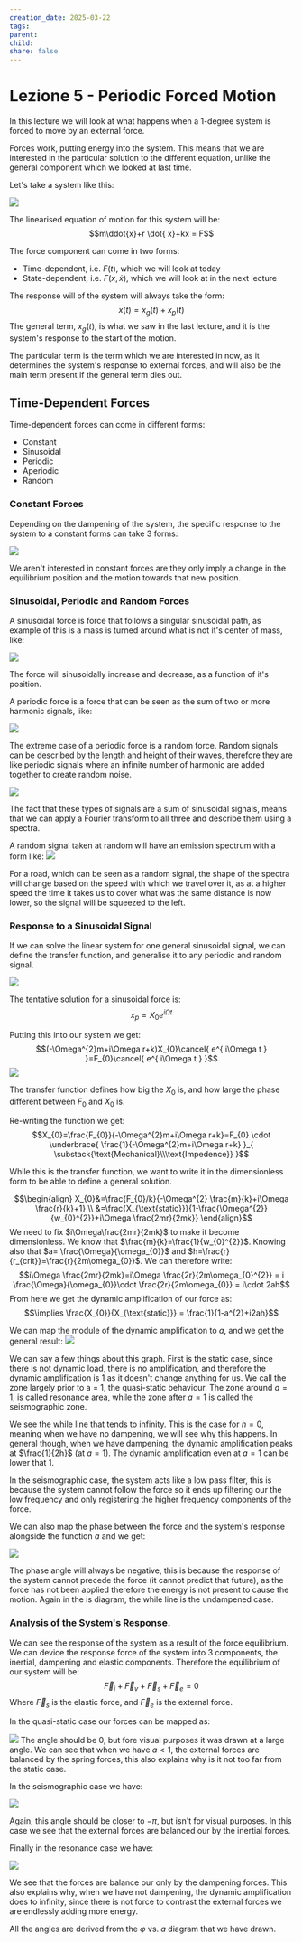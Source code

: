 ```yaml
---
creation_date: 2025-03-22
tags: 
parent: 
child: 
share: false
---
```

# Lezione 5 - Periodic Forced Motion

In this lecture we will look at what happens when a 1-degree system is forced to move by an external force.

Forces work, putting energy into the system. This means that we are interested in the particular solution to the different equation, unlike the general component which we looked at last time.

Let's take a system like this:

![](Pasted%20image%2020250322112327.png)

The linearised equation of motion for this system will be:
$$m\ddot{x}+r \dot{ x}+kx = F$$

The force component can come in two forms:
- Time-dependent, i.e. $F(t)$, which we will look at today
- State-dependent, i.e. $F(x,\dot{x})$, which we will look at in the next lecture

The response will of the system will always take the form:
$$x(t)=x_{g}(t)+x_{p}(t)$$
The general term, $x_{g}(t)$, is what we saw in the last lecture, and it is the system's response to the start of the motion.

The particular term is the term which we are interested in now, as it determines the system's response to external forces, and will also be the main term present if the general term dies out.
## Time-Dependent Forces

Time-dependent forces can come in different forms:
- Constant
- Sinusoidal
- Periodic
- Aperiodic
- Random

### Constant Forces

Depending on the dampening of the system, the specific response to the system to a constant forms can take 3 forms:

![](Pasted%20image%2020250322120932.png)

We aren't interested in constant forces are they only imply a change in the equilibrium position and the motion towards that new position.

### Sinusoidal, Periodic and Random Forces

A sinusoidal force is force that follows a singular sinusoidal path, as example of this is a mass is turned around what is not it's center of mass, like:

![](Pasted%20image%2020250322121347.png)

The force will sinusoidally increase and decrease, as a function of it's position.

A periodic force is a force that can be seen as the sum of two or more harmonic signals, like:

![](Pasted%20image%2020250322121512.png)

The extreme case of a periodic force is a random force. Random signals can be described by the length and height of their waves, therefore they are like periodic signals where an infinite number of harmonic are added together to create random noise. 

![](Pasted%20image%2020250322123338.png)

The fact that these types of signals are a sum of sinusoidal signals, means that we can apply a Fourier transform to all three and describe them using a spectra.

A random signal taken at random will have an emission spectrum with a form like:
![](Pasted%20image%2020250322123500.png)

For a road, which can be seen as a random signal, the shape of the spectra will change based on the speed with which we travel over it, as at a higher speed the time it takes us to cover what was the same distance is now lower, so the signal will be squeezed to the left.

### Response to a Sinusoidal Signal

If we can solve the linear system for one general sinusoidal signal, we can define the transfer function, and generalise it to any periodic and random signal.

![](Pasted%20image%2020250322125844.png)

The tentative solution for a sinusoidal force is:
$$x_{p}= X_{0}e^{ i\Omega t }$$

Putting this into our system we get:
$$(-\Omega^{2}m+i\Omega r+k)X_{0}\cancel{ e^{ i\Omega t } }=F_{0}\cancel{ e^{ i\Omega t } }$$
![](Pasted%20image%2020250322131631.png)

The transfer function defines how big the $X_{0}$ is, and how large the phase different between $F_{0}$ and $X_{0}$ is. 

Re-writing the function we get:
$$X_{0}=\frac{F_{0}}{-\Omega^{2}m+i\Omega r+k}=F_{0} \cdot  \underbrace{ \frac{1}{-\Omega^{2}m+i\Omega r+k} }_{ \substack{\text{Mechanical}\\\text{Impedence}} }$$

While this is the transfer function, we want to write it in the dimensionless form to be able to define a general solution.

$$\begin{align}
X_{0}&=\frac{F_{0}/k}{-\Omega^{2} \frac{m}{k}+i\Omega  \frac{r}{k}+1} \\
&=\frac{X_{\text{static}}}{1-\frac{\Omega^{2}}{w_{0}^{2}}+i\Omega  \frac{2mr}{2mk}}
\end{align}$$
We need to fix $i\Omega\frac{2mr}{2mk}$ to make it become dimensionless. We know that $\frac{m}{k}=\frac{1}{w_{0}^{2}}$. Knowing also that $a= \frac{\Omega}{\omega_{0}}$ and $h=\frac{r}{r_{crit}}=\frac{r}{2m\omega_{0}}$. We can therefore write:
$$i\Omega  \frac{2mr}{2mk}=i\Omega  \frac{2r}{2m\omega_{0}^{2}} = i \frac{\Omega}{\omega_{0}}\cdot \frac{2r}{2m\omega_{0}} = i\cdot 2ah$$
From here we get the dynamic amplification of our force as:
$$\implies \frac{X_{0}}{X_{\text{static}}} = \frac{1}{1-a^{2}+i2ah}$$

We can map the module of the dynamic amplification to $a$, and we get the general result:
![](Pasted%20image%2020250322134427.png)

We can say a few things about this graph.
First is the static case, since there is not dynamic load, there is no amplification, and therefore the dynamic amplification is 1 as it doesn't change anything for us.
We call the zone largely prior to a = 1, the quasi-static behaviour.
The zone around $a=1$, is called resonance area, while the zone after $a=1$ is called the seismographic zone.

We see the while line that tends to infinity. This is the case for $h=0$, meaning when we have no dampening, we will see why this happens. In general though, when we have dampening, the dynamic amplification peaks at $\frac{1}{2h}$ (at $a=1$). The dynamic amplification even at $a=1$ can be lower that 1.

In the seismographic case, the system acts like a low pass filter, this is because the system cannot follow the force so it ends up filtering our the low frequency and only registering the higher frequency components of the force.

We can also map the phase between the force and the system's response alongside the function $a$ and we get:

![](Pasted%20image%2020250322135607.png)

The phase angle will always be negative, this is because the response of the system cannot precede the force (it cannot predict that future), as the force has not been applied therefore the energy is not present to cause the motion.
Again in the is diagram, the while line is the undampened case.

### Analysis of the System's Response.

We can see the response of the system as a result of the force equilibrium.
We can device the response force of the system into 3 components, the inertial, dampening and elastic components. Therefore the equilibrium of our system will be:
$$\vec{F}_{i}+\vec{F}_{v}+\vec{F}_{s}+\vec{F}_{e}=0$$
Where $\vec{F}_{s}$ is the elastic force, and $\vec{F}_{e}$ is the external force.

In the quasi-static case our forces can be mapped as:

![](Pasted%20image%2020250322142028.png)
The angle should be 0, but fore visual purposes it was drawn at a large angle.
We can see that when we have $a<1$, the external forces are balanced by the spring forces, this also explains why is it not too far from the static case.

In the seismographic case we have:

![](Pasted%20image%2020250322142220.png)

Again, this angle should be closer to $-\pi$, but isn't for visual purposes.
In this case we see that the external forces are balanced our by the inertial forces.

Finally in the resonance case we have:

![](Pasted%20image%2020250322142519.png)

We see that the forces are balance our only by the dampening forces. This also explains why, when we have not dampening, the dynamic amplification does to infinity, since there is not force to contrast the external forces we are endlessly adding more energy.

All the angles are derived from the $\varphi$ vs. $a$ diagram that we have drawn.

